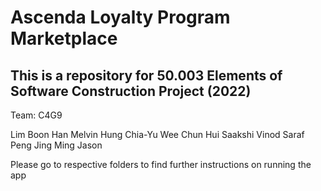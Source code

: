 # Ascenda Loyalty Program Marketplace 

## This is a repository for 50.003 Elements of Software Construction Project (2022)
 
Team: C4G9
 
Lim Boon Han Melvin
Hung Chia-Yu
Wee Chun Hui
Saakshi Vinod Saraf
Peng Jing Ming Jason

Please go to respective folders to find further instructions on running the app 


